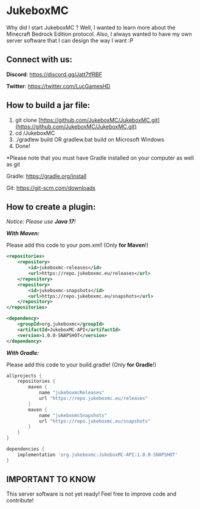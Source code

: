 # JukeboxMC
Why did I start JukeboxMC ?
Well, I wanted to learn more about the Minecraft Bedrock Edition protocol. Also, I always wanted to have my own server software that I can design the way I want :P

## Connect with us:
__Discord__: https://discord.gg/Jatt7tfRBF

__Twitter__: https://twitter.com/LucGamesHD

## How to build a jar file:
1. git clone [https://github.com/JukeboxMC/JukeboxMC.git](https://github.com/JukeboxMC/JukeboxMC.git)
2. cd /JukeboxMC
3. ./gradlew build OR gradlew.bat build on Microsoft Windows
4. Done!

*Please note that you must have Gradle installed on your computer as well as git

Gradle: https://gradle.org/install

Git: https://git-scm.com/downloads

## How to create a plugin:

_Notice: Please use **Java 17**!_

**_With Maven:_**

Please add this code to your pom.xml! (Only **for Maven**!)

```xml
<repositories>
    <repository>
        <id>jukeboxmc-releases</id>
        <url>https://repo.jukeboxmc.eu/releases</url>
    </repository>
    <repository>
        <id>jukeboxmc-snapshots</id>
        <url>https://repo.jukeboxmc.eu/snapshots</url>
    </repository>
</repositories>

<dependency>
    <groupId>org.jukeboxmc</groupId>
    <artifactId>JukeboxMC-API</artifactId>
    <version>1.0.0-SNAPSHOT</version>
</dependency>
```
**_With Gradle:_**

Please add this code to your build.gradle! (Only **for Gradle**!)

```groovy
allprojects {
    repositories {
        maven {
            name "jukeboxmcReleases"
            url "https://repo.jukeboxmc.eu/releases"
        }
        maven {
            name "jukeboxmcSnapshots"
            url "https://repo.jukeboxmc.eu/snapshots"
        }
    }
}

dependencies {
    implementation 'org.jukeboxmc:JukeboxMC-API:1.0.0-SNAPSHOT'
}
```

## IMPORTANT TO KNOW
This server software is not yet ready! Feel free to improve code and contribute!
